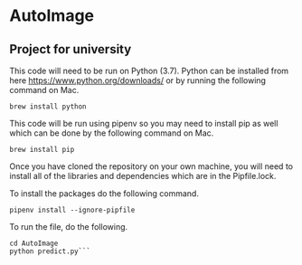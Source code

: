 # AutoImage

## Project for university

This code will need to be run on Python (3.7). Python can be installed from here https://www.python.org/downloads/ or by running the following command on Mac.

```brew install python```

This code will be run using pipenv so you may need to install pip as well which can be done by the following command on Mac.

```brew install pip```

Once you have cloned the repository on your own machine, you will need to install all of the libraries and dependencies which are in the Pipfile.lock.

To install the packages do the following command.

```pipenv install --ignore-pipfile```

To run the file, do the following.
```pipenv shell
cd AutoImage
python predict.py```
